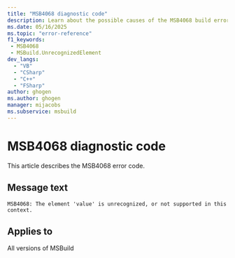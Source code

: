 ```yaml
---
title: "MSB4068 diagnostic code"
description: Learn about the possible causes of the MSB4068 build error, and get troubleshooting tips.
ms.date: 05/16/2025
ms.topic: "error-reference"
f1_keywords:
 - MSB4068
 - MSBuild.UnrecognizedElement
dev_langs:
  - "VB"
  - "CSharp"
  - "C++"
  - "FSharp"
author: ghogen
ms.author: ghogen
manager: mijacobs
ms.subservice: msbuild
---
```


# MSB4068 diagnostic code

<!-- :::ErrorDefinitionDescription::: -->
<!-- :::editable-content name="introDescription"::: -->
This article describes the MSB4068 error code.
<!-- :::editable-content-end::: -->

## Message text

<!-- :::editable-content name="messageText"::: -->
`MSB4068: The element 'value' is unrecognized, or not supported in this context.`
<!-- :::editable-content-end::: -->
<!-- MSB4068: The element <{0}> is unrecognized, or not supported in this context. -->

<!-- :::editable-content name="postOutputDescription"::: -->
<!--
{StrBegin="MSB4068: "}
-->
<!-- :::editable-content-end::: -->
<!-- :::ErrorDefinitionDescription-end::: -->

## Applies to

All versions of MSBuild

